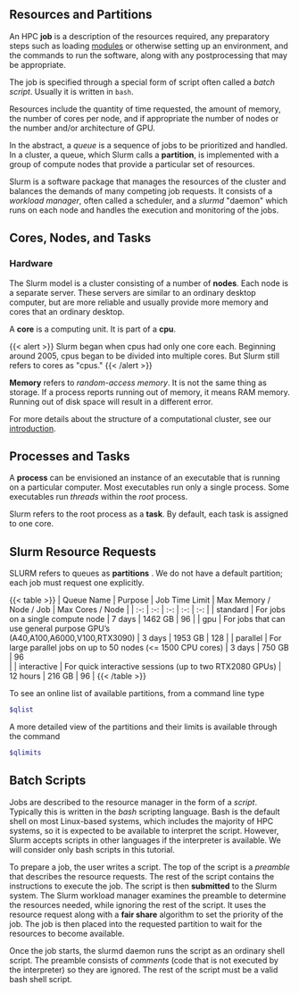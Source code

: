## Resources and Partitions

An HPC **job** is a description of the resources required, any preparatory steps such as loading [modules](https://www.rc.virginia.edu/userinfo/rivanna/software/modules/) or otherwise setting up an environment, and the commands to run the software, along with any postprocessing that may be appropriate.

The job is specified through a special form of script often called a _batch script_.  Usually it is written in `bash`.

Resources include the quantity of time requested, the amount of memory, the number of cores per node, and if appropriate the number of nodes or the number and/or architecture of GPU.

In the abstract, a _queue_ is a sequence of jobs to be prioritized and handled. In a cluster, a queue, which Slurm calls a **partition**, is implemented with a group of compute nodes that provide a particular set of resources.

Slurm is a software package that manages the resources of the cluster and balances the demands of many competing job requests.  It consists of a _workload manager_, often called a scheduler, and a _slurmd_ "daemon" which runs on each node and handles the execution and monitoring of the jobs.

## Cores, Nodes, and Tasks

### Hardware

The Slurm model is a cluster consisting of a number of **nodes**.  Each node is a separate server.  These servers are similar to an ordinary desktop computer, but are more reliable and usually provide more memory and cores that an ordinary desktop.

A **core** is a computing unit. It is part of a **cpu**.  

{{< alert >}}
Slurm began when cpus had only one core each. Beginning around 2005, cpus began to be divided into multiple cores.  But Slurm still refers to cores as "cpus."
{{< /alert >}}

**Memory** refers to _random-access memory_.  It is not the same thing as storage.  If a process reports running out of memory, it means RAM memory. Running out of disk space will result in a different error.

For more details about the structure of a computational cluster, see our [introduction](https://learning.rc.virginia.edu/notes/hpc-intro/).
## Processes and Tasks

A **process** can be envisioned an instance of an executable that is running on a particular computer.  Most executables run only a single process.  Some executables run _threads_ within the _root_ process.

Slurm refers to the root process as a **task**. By default, each task is assigned to one core.


## Slurm Resource Requests

SLURM refers to queues as  __partitions__ .  We do not have a default partition; each job must request one explicitly.

{{< table >}}
| Queue Name | Purpose | Job Time Limit | Max Memory / Node / Job | Max Cores / Node |
| :-: | :-: | :-: | :-: | :-: |
| standard | For jobs on a single compute node | 7 days | 1462 GB | 96 |
| gpu | For jobs that can use general purpose GPU’s<br /> (A40,A100,A6000,V100,RTX3090) | 3 days | 1953 GB | 128 |
| parallel | For large parallel jobs on up to 50 nodes (<= 1500 CPU cores) | 3 days | 750 GB | 96<br /> |
| interactive | For quick interactive sessions (up to two RTX2080 GPUs) | 12 hours | 216 GB |  96  |
{{< /table >}}

To see an online list of available partitions, from a command line type
```bash
$qlist
```

A more detailed view of the partitions and their limits is available through the command
```bash
$qlimits
```
## Batch Scripts

Jobs are described to the resource manager in the form of a _script_.  Typically this is written in the _bash_ scripting language.  Bash is the default shell on most Linux-based systems, which includes the majority of HPC systems, so it is expected to be available to interpret the script.  However, Slurm accepts scripts in other languages if the interpreter is available.  We will consider only bash scripts in this tutorial.

To prepare a job, the user writes a script. The top of the script is a _preamble_ that describes the resource requests. The rest of the script contains the instructions to execute the job. The script is then **submitted** to the Slurm system. The Slurm workload manager examines the preamble to determine the resources needed, while ignoring the rest of the script. It uses the resource request along with a **fair share** algorithm to set the priority of the job.  The job is then placed into the requested partition to wait for the resources to become available.  

Once the job starts, the slurmd daemon runs the script as an ordinary shell script. The preamble consists of _comments_ (code that is not executed by the interpreter) so they are ignored. The rest of the script must be a valid bash shell script.
